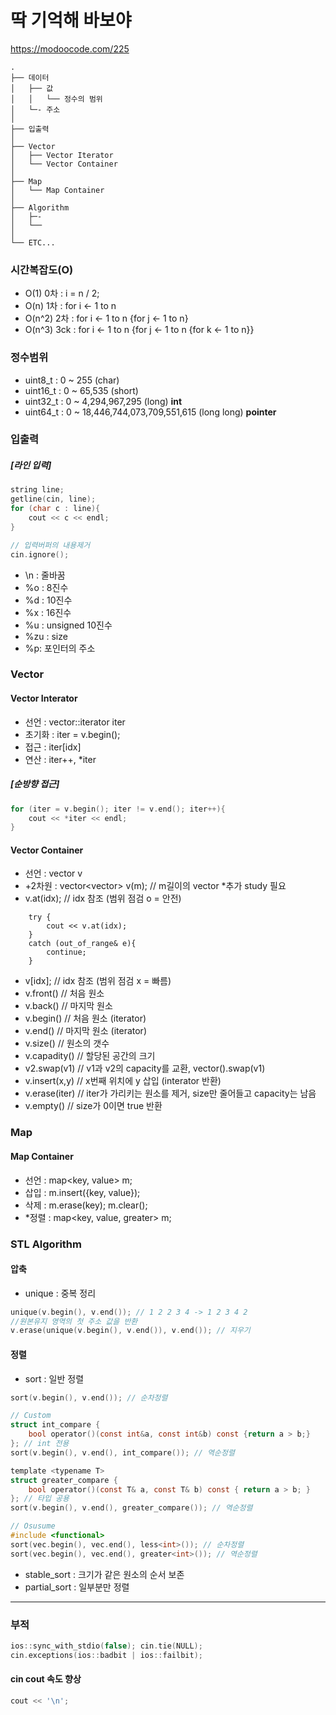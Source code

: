 # 딱 기억해 바보야 

https://modoocode.com/225

```
.
├── 데이터
│   ├── 값
│   │   └── 정수의 범위
│   └─- 주소
│
├── 입출력
│
├── Vector
│   ├── Vector Iterator
│   └── Vector Container
│
├── Map
│   └── Map Container
│
├── Algorithm
│   ├─- 
│   └── 
│
└── ETC...
```

### 시간복잡도(O)
- O(1) 0차 : i = n / 2; 
- O(n) 1차 : for i <- 1 to n
- O(n^2) 2차 : for i <- 1 to n {for j <- 1 to n}
- O(n^3) 3ck : for i <- 1 to n {for j <- 1 to n {for k <- 1 to n}}


### 정수범위
- uint8_t  : 0 ~ 255                        (char)
- uint16_t : 0 ~ 65,535                     (short)
- uint32_t : 0 ~ 4,294,967,295              (long) **int**
- uint64_t : 0 ~ 18,446,744,073,709,551,615 (long long) **pointer**

### 입출력
##### [라인 입력]
``` c
string line;
getline(cin, line);
for (char c : line){
    cout << c << endl;
}

// 입력버퍼의 내용제거 
cin.ignore();
```
- \n : 줄바꿈
- %o : 8진수
- %d : 10진수
- %x : 16진수
- %u : unsigned 10진수
- %zu : size
- %p: 포인터의 주소

### Vector
#### Vector Interator
- 선언 : vector<data type>::iterator iter
- 초기화 : iter = v.begin();
- 접근 : iter[idx]
- 연산 : iter++, *iter
##### [순방향 접근]
``` c
for (iter = v.begin(); iter != v.end(); iter++){
    cout << *iter << endl;
}
```

#### Vector Container
- 선언 : vector<data type> v
- +2차원 : vector<vector<int>> v(m); // m길이의 vector *추가 study 필요
- v.at(idx);      // idx 참조 (범위 점검 o = 안전)
```
    try {
        cout << v.at(idx);
    }
    catch (out_of_range& e){
        continue;
    }
```
- v[idx];         // idx 참조 (범위 점검 x = 빠름)
- v.front()       // 처음 원소
- v.back()        // 마지막 원소
- v.begin()       // 처음 원소 (iterator)
- v.end()         // 마지막 원소 (iterator)
- v.size()        // 원소의 갯수
- v.capadity()    // 할당된 공간의 크기
- v2.swap(v1)     // v1과 v2의 capacity를 교환, vector<int>().swap(v1)
- v.insert(x,y)   // x번째 위치에 y 삽입 (interator 반환)
- v.erase(iter)   // iter가 가리키는 원소를 제거, size만 줄어들고 capacity는 남음
- v.empty()       // size가 0이면 true 반환

### Map
#### Map Container
- 선언 : map<key, value> m;
- 삽입 : m.insert({key, value});
- 삭제 : m.erase(key); m.clear();
- *정렬 : map<key, value, greater<type>> m;

### STL Algorithm
#### 압축
- unique : 중복 정리
``` c
unique(v.begin(), v.end()); // 1 2 2 3 4 -> 1 2 3 4 2
//원본유지 영역의 첫 주소 값을 반환
v.erase(unique(v.begin(), v.end()), v.end()); // 지우기
```

#### 정렬
- sort : 일반 정렬
``` c
sort(v.begin(), v.end()); // 순차정렬

// Custom
struct int_compare {
    bool operator()(const int&a, const int&b) const {return a > b;}
}; // int 전용
sort(v.begin(), v.end(), int_compare()); // 역순정렬

template <typename T>
struct greater_compare {
    bool operator()(const T& a, const T& b) const { return a > b; }
}; // 타입 공용
sort(v.begin(), v.end(), greater_compare()); // 역순정렬

// Osusume
#include <functional>
sort(vec.begin(), vec.end(), less<int>()); // 순차정렬
sort(vec.begin(), vec.end(), greater<int>()); // 역순정렬

```
- stable_sort : 크기가 같은 원소의 순서 보존
- partial_sort : 일부분만 정렬


---
### 부적 
``` c
ios::sync_with_stdio(false); cin.tie(NULL);
cin.exceptions(ios::badbit | ios::failbit);
```
#### cin cout 속도 향상
``` c
cout << '\n';
```
